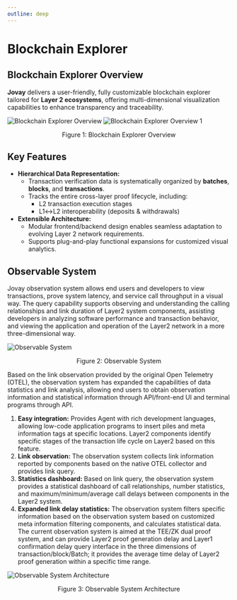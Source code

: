 ```yaml
---
outline: deep
---
```

# Blockchain Explorer
## Blockchain Explorer Overview
**Jovay** delivers a user-friendly, fully customizable blockchain explorer tailored for **Layer 2 ecosystems**, offering multi-dimensional visualization capabilities to enhance transparency and traceability.

![Blockchain Explorer Overview](/Images/DTVM/Blockchain%20Explorer%20Overview.png)
![Blockchain Explorer Overview 1](/Images/DTVM/Blockchain%20Transaction%20Overview.png)
<p align="center">
  <span style="font-size: 14px;">Figure 1: Blockchain Explorer Overview</span>
</p>

## Key Features
- **Hierarchical Data Representation:**
  - Transaction verification data is systematically organized by **batches**, **blocks**, and **transactions**.
  - Tracks the entire cross-layer proof lifecycle, including:
      - L2 transaction execution stages
      - L1↔L2 interoperability (deposits & withdrawals)
- **Extensible Architecture:**
  - Modular frontend/backend design enables seamless adaptation to evolving Layer 2 network requirements.
  - Supports plug-and-play functional expansions for customized visual analytics.

## Observable System
Jovay observation system allows end users and developers to view transactions, prove system latency, and service call throughput in a visual way. The query capability supports observing and understanding the calling relationships and link duration of Layer2 system components, assisting developers in analyzing software performance and transaction behavior, and viewing the application and operation of the Layer2 network in a more three-dimensional way.

![Observable System](/Images/DTVM/Observable%20System.png)
<p align="center">
  <span style="font-size: 14px;">Figure 2: Observable System</span>
</p>

Based on the link observation provided by the original Open Telemetry (OTEL), the observation system has expanded the capabilities of data statistics and link analysis, allowing end users to obtain observation information and statistical information through API/front-end UI and terminal programs through API.
1. **Easy integration:** Provides Agent with rich development languages, allowing low-code application programs to insert piles and meta information tags at specific locations. Layer2 components identify specific stages of the transaction life cycle on Layer2 based on this feature.
2. **Link observation:** The observation system collects link information reported by components based on the native OTEL collector and provides link query.
3. **Statistics dashboard:** Based on link query, the observation system provides a statistical dashboard of call relationships, number statistics, and maximum/minimum/average call delays between components in the Layer2 system.
4. **Expanded link delay statistics:** The observation system filters specific information based on the observation system based on customized meta information filtering components, and calculates statistical data. The current observation system is aimed at the TEE/ZK dual proof system, and can provide Layer2 proof generation delay and Layer1 confirmation delay query interface in the three dimensions of transaction/block/Batch; it provides the average time delay of Layer2 proof generation within a specific time range.

![Observable System Architecture](/Images/DTVM/Observable%20System%20Architecture.png)
<p align="center">
  <span style="font-size: 14px;">Figure 3: Observable System Architecture</span>
</p>
